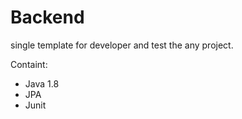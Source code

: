 # Backend
single template for developer and test the any project.

Containt:

- Java 1.8
- JPA
- Junit
